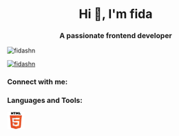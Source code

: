 <h1 align="center">Hi 👋, I'm fida</h1>
<h3 align="center">A passionate frontend developer </h3>

<p align="left"> <img src="https://komarev.com/ghpvc/?username=fidashn&label=Profile%20views&color=0e75b6&style=flat" alt="fidashn" /> </p>

<p align="left"> <a href="https://github.com/ryo-ma/github-profile-trophy"><img src="https://github-profile-trophy.vercel.app/?username=fidashn" alt="fidashn" /></a> </p>

<h3 align="left">Connect with me:</h3>
<p align="left">
</p>

<h3 align="left">Languages and Tools:</h3>
<p align="left"> <a href="https://www.w3.org/html/" target="_blank" rel="noreferrer"> <img src="https://raw.githubusercontent.com/devicons/devicon/master/icons/html5/html5-original-wordmark.svg" alt="html5" width="40" height="40"/> </a> 
